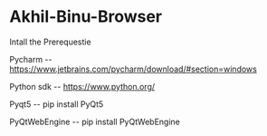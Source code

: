 # Akhil-Binu-Browser


Intall the Prerequestie 

Pycharm -- https://www.jetbrains.com/pycharm/download/#section=windows

Python sdk -- https://www.python.org/

Pyqt5 -- pip install PyQt5

PyQtWebEngine -- pip install PyQtWebEngine
